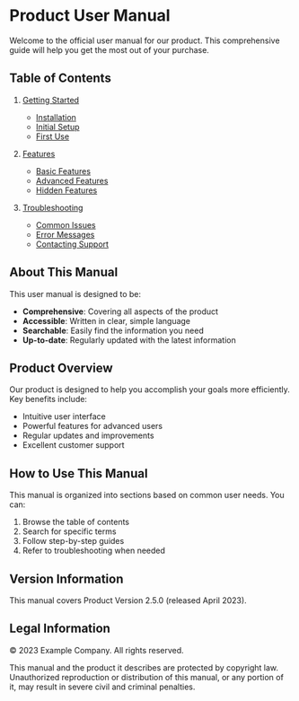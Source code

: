 # Product User Manual

Welcome to the official user manual for our product. This comprehensive guide will help you get the most out of your purchase.

## Table of Contents

1. [Getting Started](./getting-started/README.md)
   - [Installation](./getting-started/installation.md)
   - [Initial Setup](./getting-started/setup.md)
   - [First Use](./getting-started/first-use.md)

2. [Features](./features/README.md)
   - [Basic Features](./features/basic.md)
   - [Advanced Features](./features/advanced.md)
   - [Hidden Features](./features/hidden.md)

3. [Troubleshooting](./troubleshooting/README.md)
   - [Common Issues](./troubleshooting/common-issues.md)
   - [Error Messages](./troubleshooting/error-messages.md)
   - [Contacting Support](./troubleshooting/support.md)

## About This Manual

This user manual is designed to be:

- **Comprehensive**: Covering all aspects of the product
- **Accessible**: Written in clear, simple language
- **Searchable**: Easily find the information you need
- **Up-to-date**: Regularly updated with the latest information

## Product Overview

Our product is designed to help you accomplish your goals more efficiently. Key benefits include:

- Intuitive user interface
- Powerful features for advanced users
- Regular updates and improvements
- Excellent customer support

## How to Use This Manual

This manual is organized into sections based on common user needs. You can:

1. Browse the table of contents
2. Search for specific terms
3. Follow step-by-step guides
4. Refer to troubleshooting when needed

## Version Information

This manual covers Product Version 2.5.0 (released April 2023).

## Legal Information

© 2023 Example Company. All rights reserved.

This manual and the product it describes are protected by copyright law. Unauthorized reproduction or distribution of this manual, or any portion of it, may result in severe civil and criminal penalties. 